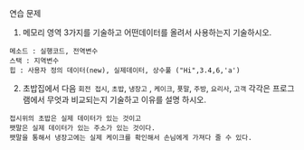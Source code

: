 연습 문제
1. 메모리 영역 3가지를 기술하고 어떤데이터를 올려서 사용하는지 기술하시오.
```
메소드 : 실행코드, 전역변수
스택 : 지역변수
힙 : 사용자 정의 데이터(new), 실제데이터, 상수풀 ("Hi",3.4,6,'a')
```
2. 초밥집에서 다음 
`회전 접시`, `초밥`, `냉장고` , `케이크`, `푯말`, `주방`, `요리사`, `고객` 
각각은 프로그램에서 무엇과 비교되는지 기술하고 이유를 설명 하시오.
```
접시위의 초밥은 실제 데이터가 있는 것이고 
팻말은 실제 데이터가 있는 주소가 있는 것이다. 
팻말을 통해서 냉장고에는 실제 케이크를 확인해서 손님에게 가져다 줄 수 있다.
```
